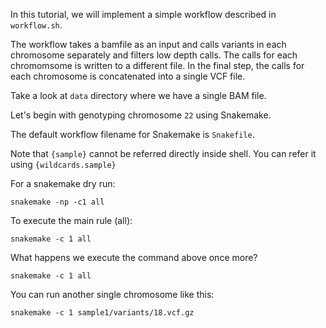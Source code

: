 In this tutorial, we will implement a simple workflow described in `workflow.sh`.

The workflow takes a bamfile as an input and calls variants in each chromosome separately and filters low depth calls. The calls for each chromomsome is written to a different file. In the final step, the calls for each chromosome is concatenated into a single VCF file.

Take a look at `data` directory where we have a single BAM file.

Let's begin with genotyping chromosome `22` using Snakemake.

The default workflow filename for Snakemake is `Snakefile`. 

Note that `{sample}` cannot be referred directly inside shell. You can refer it using `{wildcards.sample}`

For a snakemake dry run:

`snakemake -np -c1 all`

To execute the main rule (all):

`snakemake -c 1 all`

What happens we execute the command above once more?

`snakemake -c 1 all`

You can run another single chromosome like this:

`snakemake -c 1 sample1/variants/18.vcf.gz`


